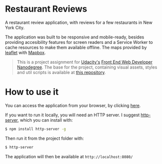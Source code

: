 # Restaurant Reviews

A restaurant review application, with reviews for a few restaurants in New York City.

The application was built to be responsive and mobile-ready, besides providing accesibility features for screen readers and a Service Worker to cache resources to make them available offline. The maps provided by [leaflet](https://leafletjs.com/) with [Mapbox](https://www.mapbox.com/).

> This is a project assignment for [Udacity's][udacity] [Front End Web Developer Nanodegree][fend].
The base for the project, containing visual assets, styles and util scripts is available at [this repository][assignment-repo].

# How to use it
You can access the application from your browser, by clicking [here][github-page].

If you want to run it locally, you will need an HTTP server. I suggest [http-server][http-server], which you can install with:
```sh
$ npm install http-server -g
```

Then run it from the project folder with:
```sh
$ http-server
```

The application will then be available at `http://localhost:8080/`

[udacity]: <https://www.udacity.com/>
[fend]: <https://www.udacity.com/course/front-end-web-developer-nanodegree--nd001>
[github-page]: <https://oscarpaesi.github.io/fend-restaurant-reviews/>
[assignment-repo]: <https://github.com/udacity/mws-restaurant-stage-1/>
[http-server]: <https://www.npmjs.com/package/http-server>
